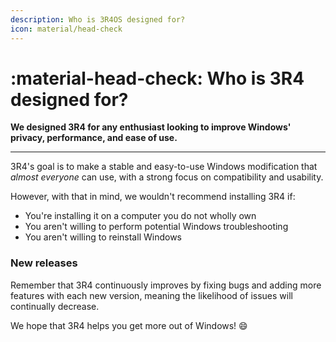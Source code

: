 ```yaml
---
description: Who is 3R4OS designed for?
icon: material/head-check
---
```


# :material-head-check: Who is 3R4 designed for?

**We designed 3R4 for any enthusiast looking to improve Windows' privacy, performance, and ease of use.**

---

3R4's goal is to make a stable and easy-to-use Windows modification that *almost everyone* can use, with a strong focus on compatibility and usability.

However, with that in mind, we wouldn't recommend installing 3R4 if:

- You're installing it on a computer you do not wholly own
- You aren't willing to perform potential Windows troubleshooting
- You aren't willing to reinstall Windows

### New releases

Remember that 3R4 continuously improves by fixing bugs and adding more features with each new version, meaning the likelihood of issues will continually decrease.

We hope that 3R4 helps you get more out of Windows! :smile: